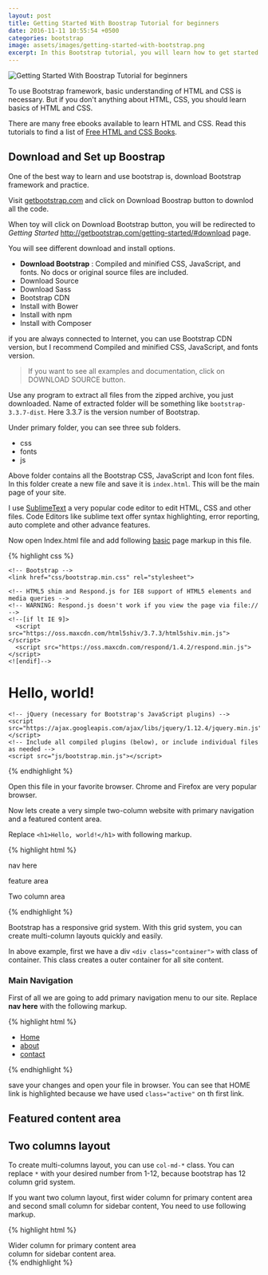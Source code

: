 ```yaml
---
layout: post
title: Getting Started With Boostrap Tutorial for beginners
date: 2016-11-11 10:55:54 +0500
categories: bootstrap
image: assets/images/getting-started-with-bootstrap.png
excerpt: In this Bootstrap tutorial, you will learn how to get started with Bootstrap framework.
---
```


<img src="{{site.baseurl}}/assets/images/getting-started-with-bootstrap.png" alt="Getting Started With Boostrap Tutorial for beginners">

To use Bootstrap framework, basic understanding of HTML and CSS is necessary. But if you don't anything about HTML, CSS, you should learn basics of HTML and CSS.

There are many free ebooks available to learn HTML and CSS. Read this tutorials to find a list of [Free HTML and CSS Books](http://justlearnwp.com/free-web-design-books-pdf-download/).

## Download and Set up Boostrap

One of the best way to learn and use bootstrap is, download Bootstrap framework and practice.

Visit [getbootstrap.com](http://getbootstrap.com/) and click on Download Boostrap button to downlod all the code.

When toy will click on Download Bootstrap button, you will be redirected to *Getting Started* http://getbootstrap.com/getting-started/#download page.

You will see different download and install options.

- **Download Bootstrap** : Compiled and minified CSS, JavaScript, and fonts. No docs or original source files are included.
- Download Source
- Download Sass
- Bootstrap CDN
- Install with Bower
- Install with npm
- Install with Composer

if you are always connected to Internet, you can use Bootstrap CDN version, but I recommend Compiled and minified CSS, JavaScript, and fonts version.

> If you want to see all examples and documentation, click on DOWNLOAD SOURCE button. 

Use any program to extract all files from the zipped archive, you just downloaded. Name of extracted folder will be something like `bootstrap-3.3.7-dist`. Here 3.3.7 is the version number of Bootstrap.

Under primary folder, you can see three sub folders.

- css
- fonts
- js

Above folder contains all the Bootstrap CSS, JavaScript and Icon font files. In this folder create a new file and save it is `index.html`. This will be the main page of your site.

I use [SublimeText](https://www.sublimetext.com/) a very popular code editor to edit HTML, CSS and other files. Code Editors like sublime text offer syntax highlighting, error reporting, auto complete and other advance features.

Now open Index.html file and add following [basic](http://getbootstrap.com/getting-started/#template) page markup in this file.

{% highlight css %}
<!DOCTYPE html>
<html lang="en">
  <head>
    <meta charset="utf-8">
    <meta http-equiv="X-UA-Compatible" content="IE=edge">
    <meta name="viewport" content="width=device-width, initial-scale=1">
    <!-- The above 3 meta tags *must* come first in the head; any other head content must come *after* these tags -->
    <title>Bootstrap 101 Template</title>

    <!-- Bootstrap -->
    <link href="css/bootstrap.min.css" rel="stylesheet">

    <!-- HTML5 shim and Respond.js for IE8 support of HTML5 elements and media queries -->
    <!-- WARNING: Respond.js doesn't work if you view the page via file:// -->
    <!--[if lt IE 9]>
      <script src="https://oss.maxcdn.com/html5shiv/3.7.3/html5shiv.min.js"></script>
      <script src="https://oss.maxcdn.com/respond/1.4.2/respond.min.js"></script>
    <![endif]-->
  </head>
  <body>
    <h1>Hello, world!</h1>

    <!-- jQuery (necessary for Bootstrap's JavaScript plugins) -->
    <script src="https://ajax.googleapis.com/ajax/libs/jquery/1.12.4/jquery.min.js"></script>
    <!-- Include all compiled plugins (below), or include individual files as needed -->
    <script src="js/bootstrap.min.js"></script>
  </body>
</html>
{% endhighlight %}

Open this file in your favorite browser. Chrome and Firefox are very popular browser.

Now lets create a very simple two-column website with primary navigation and a featured content area.

Replace `<h1>Hello, world!</h1>` with following markup.

{% highlight html %}
<div class="container">

nav here

feature area

Two column area

</div> <!-- end ##container -->
{% endhighlight %}

Bootstrap has a responsive grid system. With this grid system, you can create multi-column layouts quickly and easily.

In above example, first we have a div `<div class="container">` with class of container. This class creates a outer container for all site content.

### Main Navigation

First of all we are going to add primary navigation menu to our site. Replace **nav here** with the following markup.

{% highlight html %}
<ul class="nav nav-tabs">
  <li class="active"><a href="index.html">Home</a></li>
  <li><a href="about.html">about</a></li>
  <li><a href="contact.html">contact</a></li>
</ul>
{% endhighlight %}

save your changes and open your file in browser. You can see that HOME link is highlighted because we have used `class="active"` on th first link.

## Featured content area

## Two columns layout

To create multi-columns layout, you can use `col-md-*` class. You can replace `*` with your desired number from 1-12, because bootstrap has 12 column grid system.

If you want two column layout, first wider column for primary content area and second small column for sidebar content, You need to use following markup.

{% highlight html %}

<div class="row">
    <div class="col-md-8">
      Wider column for primary content area
    </div>
    <div class="col-md-4">
      column for sidebar content area.
    </div>
</div> <!-- end ##row -->
{% endhighlight %}
